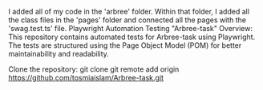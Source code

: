 I added all of my code in the 'arbree' folder. Within that folder, I added all the class files in the 'pages' folder and connected all the pages with the 'swag.test.ts' file.
Playwright Automation Testing
"Arbree-task"
Overview:
This repository contains automated tests for Arbree-task using Playwright. The tests are structured using the Page Object Model (POM) for better maintainability and readability.

Clone the repository:
   git clone git remote add origin https://github.com/tosmiaislam/Arbree-task.git
